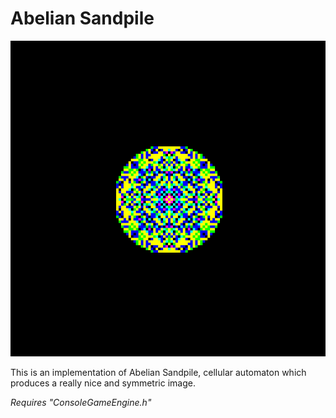 # Abelian Sandpile

![](Preview.png)

This is an implementation of Abelian Sandpile, cellular automaton which produces a really nice and symmetric image.

*Requires "ConsoleGameEngine.h"*
